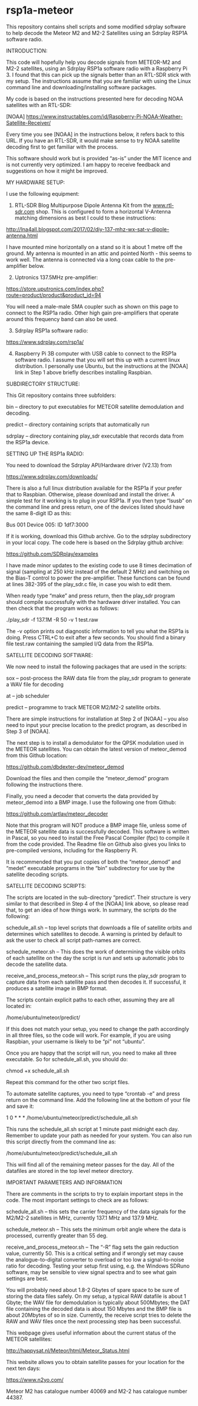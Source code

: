 # rsp1a-meteor
This repository contains shell scripts and some modified sdrplay software to help decode the Meteor M2 and M2-2 Satellites using an Sdrplay RSP1A software radio.

INTRODUCTION:

This code will hopefully help you decode signals from METEOR-M2 and M2-2 satellites, using an Sdrplay RSP1a software radio with a Raspberry Pi 3. I found that this can pick up the signals better than an RTL-SDR stick with my setup. The instructions assume that you are familiar with using the Linux command line and downloading/installing software packages.

My code is based on the instructions presented here for decoding NOAA satellites with an RTL-SDR:

[NOAA] https://www.instructables.com/id/Raspberry-Pi-NOAA-Weather-Satellite-Receiver/

Every time you see [NOAA] in the instructions below, it refers back to this URL. If you have an RTL-SDR, it would make sense to try NOAA satellite decoding first to get familiar with the process.

This software should work but is provided “as-is” under the MIT licence and is not currently very optimized. I am happy to receive feedback and suggestions on how it might be improved.

MY HARDWARE SETUP:

I use the following equipment:
1.	RTL-SDR Blog Multipurpose Dipole Antenna Kit from the www.rtl-sdr.com shop. This is configured to form a horizontal V-Antenna matching dimensions as best I could to these instructions:

 http://lna4all.blogspot.com/2017/02/diy-137-mhz-wx-sat-v-dipole-antenna.html
 
I have mounted mine horizontally on a stand so it is about 1 metre off the ground. My antenna is mounted in an attic and pointed North - this seems to work well. The antenna is connected via a long coax cable to the pre-amplifier below.

2.	Uptronics 137.5MHz pre-amplifier:

https://store.uputronics.com/index.php?route=product/product&product_id=94

You will need a male-male SMA coupler such as shown on this page to connect to the RSP1a radio. Other high gain pre-amplifiers that operate around this frequency band can also be used.

3.	Sdrplay RSP1a software radio:

https://www.sdrplay.com/rsp1a/

4.	Raspberry Pi 3B computer with USB cable to connect to the RSP1a software radio. I assume that you will set this up with a current linux distribution. I personally use Ubuntu, but the instructions at the [NOAA] link in Step 1 above briefly describes installing Raspbian.

SUBDIRECTORY STRUCTURE:

This Git repository contains three subfolders:

bin – directory to put executables for METEOR satellite demodulation and decoding.

predict – directory containing scripts that automatically run 

sdrplay – directory containing play_sdr executable that records data from the RSP1a device.

SETTING UP THE RSP1a RADIO:

You need to download the Sdrplay API/Hardware driver (V2.13) from

https://www.sdrplay.com/downloads/

There is also a full linux distribution available for the RSP1a if your prefer that to Raspbian. Otherwise, please download and install the driver. A simple test for it working is to plug in your RSP1a. If you then type “lsusb” on the command line and press return, one of the devices listed should have the same 8-digit ID as this:

Bus 001 Device 005: ID 1df7:3000

If it is working, download this Github archive. Go to the sdrplay subdirectory in your local copy. The code here is based on the Sdrplay github archive:

https://github.com/SDRplay/examples

I have made minor updates to the existing code to use 8 times decimation of signal (sampling at 250 kHz instead of the default 2 MHz) and switching on the Bias-T control to power the pre-amplifier. These functions can be found at lines 382-395 of the play_sdr.c file, in case you wish to edit them.

When ready type “make” and press return, then the play_sdr program should compile successfully with the hardware driver installed. You can then check that the program works as follows:

./play_sdr -f 137.1M -R 50 -v 1 test.raw

The -v option prints out diagnostic information to tell you what the RSP1a is doing. Press CTRL+C to exit after a few seconds. You should find a binary file test.raw containing the sampled I/Q data from the RSP1a.

SATELLITE DECODING SOFTWARE:

We now need to install the following packages that are used in the scripts:

sox – post-process the RAW data file from the play_sdr program to generate a WAV file for decoding

at – job scheduler 

predict – programme to track METEOR M2/M2-2 satellite orbits.

There are simple instructions for installation at Step 2 of [NOAA] – you also need to input your precise location to the predict program, as described in Step 3 of [NOAA].

The next step is to install a demodulator for the QPSK modulation used in the METEOR satellites. You can obtain the latest version of meteor_demod from this Github location:

https://github.com/dbdexter-dev/meteor_demod

Download the files and then compile the “meteor_demod” program following the instructions there.

Finally, you need a decoder that converts the data provided by meteor_demod into a BMP image. I use the following one from Github:

https://github.com/artlav/meteor_decoder

Note that this program will NOT produce a BMP image file, unless some of the METEOR satellite data is successfully decoded. This software is written in Pascal, so you need to install the Free Pascal Compiler (fpc) to compile it from the code provided. The Readme file on Github also gives you links to pre-compiled versions, including for the Raspberry Pi.

It is recommended that you put copies of both the “meteor_demod” and “medet” executable programs in the “bin” subdirectory for use by the satellite decoding scripts.

SATELLITE DECODING SCRIPTS:

The scripts are located in the sub-directory “predict”. Their structure is very similar to that described in Step 4 of the [NOAA] link above, so please read that, to get an idea of how things work. In summary, the scripts do the following:

schedule_all.sh – top level scripts that downloads a file of satellite orbits and determines which satellites to decode. A warning is printed by default to ask the user to check all script path-names are correct.

schedule_meteor.sh – This does the work of determining the visible orbits of each satellite on the day the script is run and sets up automatic jobs to decode the satellite data.

receive_and_process_meteor.sh – This script runs the play_sdr program to capture data from each satellite pass and then decodes it. If successful, it produces a satellite image in BMP format.

The scripts contain explicit paths to each other, assuming they are all located in:

/home/ubuntu/meteor/predict/

If this does not match your setup, you need to change the path accordingly in all three files, so the code will work. For example, if you are using Raspbian, your username is likely to be “pi” not “ubuntu”.

Once you are happy that the script will run, you need to make all three executable. So for schedule_all.sh, you should do:

chmod +x schedule_all.sh

Repeat this command for the other two script files.

To automate satellite captures, you need to type “crontab -e” and press return on the command line. Add the following line at the bottom of your file and save it:

1 0 * * * /home/ubuntu/meteor/predict/schedule_all.sh

This runs the schedule_all.sh script at 1 minute past midnight each day. Remember to update your path as needed for your system. You can also run this script directly from the command line as:

/home/ubuntu/meteor/predict/schedule_all.sh

This will find all of the remaining meteor passes for the day. All of the datafiles are stored in the top level meteor directory.

IMPORTANT PARAMETERS AND INFORMATION

There are comments in the scripts to try to explain important steps in the code. The most important settings to check are as follows:

schedule_all.sh – this sets the carrier frequency of the data signals for the M2/M2-2 satellites in MHz, currently 137.1 MHz and 137.9 MHz.

schedule_meteor.sh – This sets the minimum orbit angle where the data is processed, currently greater than 55 deg.

receive_and_process_meteor.sh – The “-R” flag sets the gain reduction value, currently 50. This is a critical setting and if wrongly set may cause the analogue-to-digital converter to overload or too low a signal-to-noise ratio for decoding. Testing your setup first using, e.g.  the Windows SDRuno software, may be sensible to view signal spectra and to see what gain settings are best.

You will probably need about 1.8-2 Gbytes of spare space to be sure of storing the data files safely. On my setup, a typical RAW datafile is about 1 Gbyte; the WAV file for demodulation is typically about 500Mbytes; the DAT file containing the decoded data is about 150 Mbytes and the BMP file is about 20Mbytes of so in size. Currently, the receive script tries to delete the RAW and WAV files once the next processing step has been successful.

This webpage gives useful information about the current status of the METEOR satellites:

http://happysat.nl/Meteor/html/Meteor_Status.html

This website allows you to obtain satellite passes for your location for the next ten days:

https://www.n2yo.com/

Meteor M2 has catalogue number 40069 and M2-2 has catalogue number 44387.
